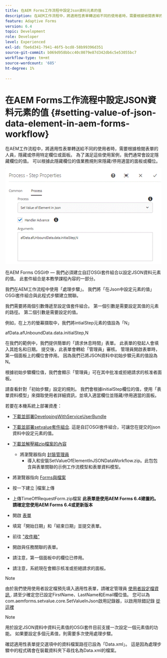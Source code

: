 ```yaml
---
title: 在AEM Forms工作流程中設定Json資料元素的值
description: 在AEM工作流程中，將適用性表單轉送給不同的使用者時，需要根據檢閱表單的人員，隱藏或停用特定欄位或面板。 為了滿足這些使用案例，我們通常會設定隱藏欄位的值。 可以根據此隱藏欄位的值業務規則來隱藏/停用適當的面板或欄位。
feature: Adaptive Forms
version: 6.4
topic: Development
role: Developer
level: Experienced
exl-id: fbe6d341-7941-46f5-bcd8-58b99396d351
source-git-commit: b069d958bbcc40c0079e87d342db6c5e53055bc7
workflow-type: tm+mt
source-wordcount: '685'
ht-degree: 1%

---
```


# 在AEM Forms工作流程中設定JSON資料元素的值 {#setting-value-of-json-data-element-in-aem-forms-workflow}

在AEM工作流程中，將適用性表單轉送給不同的使用者時，需要根據檢閱表單的人員，隱藏或停用特定欄位或面板。 為了滿足這些使用案例，我們通常會設定隱藏欄位的值。 可以根據此隱藏欄位的值業務規則來隱藏/停用適當的面板或欄位。

![在json資料中設定元素的值](assets/capture-3.gif)

在AEM Forms OSGi中 — 我們必須建立自訂OSGi套件組合以設定JSON資料元素的值。 此套件組合是本教學課程內容的一部分。

我們在AEM工作流程中使用「處理步驟」。 我們將「在Json中設定元素的值」OSGi套件組合與此程式步驟建立關聯。

我們需要將兩個引數傳遞至設定值套件組合。 第一個引數是需要設定其值的元素的路徑。 第二個引數是需要設定的值。

例如，在上方的螢幕擷取中，我們將intialStep元素的值設為「N」

afData.afUnboundData.data.initialStep,N

在我們的範例中，我們提供簡單的「請求休息時間」表單。 此表單的發起人會填入其姓名和日期。 提交後，此表單會轉給「管理員」審核。 管理員開啟表單時，第一個面板上的欄位會停用。 因為我們已將JSON資料中初始步驟元素的值設為N。

根據初始步驟欄位值，我們會顯示「管理員」可在其中批准或拒絕請求的核准者面板。

請查看針對「初始步驟」設定的規則。 我們會根據initialStep欄位的值，使用「表單資料模型」來擷取使用者詳細資訊，並填入適當欄位並隱藏/停用適當的面板。

若要在本機系統上部署資產：

* [下載並部署DevelopingWithServiceUserBundle](/help/forms/assets/common-osgi-bundles/DevelopingWithServiceUser.jar)

* [下載並部署setvalue套件組合](/help/forms/assets/common-osgi-bundles/SetValueApp.core-1.0-SNAPSHOT.jar). 這是自訂OSGI套件組合，可讓您在提交的json資料中設定元素的值。

* [下載並解壓縮zip檔案的內容](assets/set-value-jsondata.zip)
   * 將瀏覽器指向 [封裝管理員](http://localhost:4502/crx/packmgr/index.jsp)
      * 導入和安裝SetValueOfElementInJSONDataWorkflow.zip。此包包含與表單關聯的示例工作流模型和表單資料模型。

* 將瀏覽器指向 [Forms與檔案](http://localhost:4502/aem/forms.html/content/dam/formsanddocuments)
* 按一下建立 |檔案上傳
* 上傳TimeOffRequestForm.zip檔案
   **此表單是使用AEM Forms 6.4建置的。請確定您使用AEM Forms 6.4或更新版本**
* 開啟 [表單](http://localhost:4502/content/dam/formsanddocuments/timeoffrequest/jcr:content?wcmmode=disabled)
* 填寫「開始日期」和「結束日期」並提交表單。
* 前往 [&quot;收件箱&quot;](http://localhost:4502/aem/inbox)
* 開啟與任務關聯的表單。
* 請注意，第一個面板中的欄位已停用。
* 請注意，系統現在會顯示核准或拒絕請求的面板。

>[!NOTE]
>
>由於我們使用使用者設定檔預先填入適用性表單，請確定管理員 [使用者設定檔資訊 ](http://localhost:4502/security/users.html). 請至少確定您已設定FirstName、LastName和Email欄位值。
>您可以為com.aemforms.setvalue.core.SetValueInJson啟用記錄器，以啟用除錯記錄 [從這裡](http://localhost:4502/system/console/slinglog)

>[!NOTE]
>
>用於設定JSON資料中資料元素值的OSGi套件目前支援一次設定一個元素值的功能。 如果要設定多個元素值，則需要多次使用處理步驟。
>
>確認適用性表單提交選項中的資料檔案路徑已設為「Data.xml」。 這是因為處理步驟中的程式碼會在裝載資料夾下尋找名為Data.xml的檔案。
